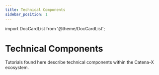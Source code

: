 ```yaml
---
title: Technical Components
sidebar_position: 1
---
```

import DocCardList from '@theme/DocCardList';

# Technical Components 

Tutorials found here describe technical components within the Catena-X ecosystem.


<DocCardList className="DocCardList--no-description" />
